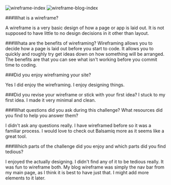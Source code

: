 ![wireframe-index](/imgs/wireframe-index.png)
![wireframe-blog-index](/imgs/wireframe-blog-index.png)

###What is a wireframe?

A wireframe is a very basic design of how a page or app is laid out. It is not supposed to have little to no design decisions in it other than layout.


###Whata are the benefits of wireframing?
Wireframing allows you to decide how a page is laid out before you start to code. It allows you to quickly and roughly try get ideas down on how something will be arranged. The benefits are that you can see what isn't working before you commit time to coding.


###Did you enjoy wireframing your site?

Yes I did enjoy the wireframing. I enjoy designing things.


###Did you revise your wireframe or stick with your first idea?
I stuck to my first idea. I made it very minimal and clean.


###What questions did you ask during this challenge? What resources did you find to help you answer them?

I didn't ask any questions really. I have wireframed before so it was a familiar process. I would love to check out Balsamiq more as it seems like a great tool.


###Which parts of the challenge did you enjoy and which parts did you find tedious?

I enjoyed the actually designing. I didn't find any of it to be tedious really. It was fun to wireframe both. My blog wireframe was simply the nav bar from my main page, as I think it is best to have just that. I might add more elements to it later.
